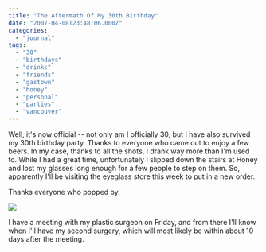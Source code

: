 ```yaml
---
title: "The Aftermath Of My 30th Birthday"
date: "2007-04-08T23:48:06.000Z"
categories: 
  - "journal"
tags: 
  - "30"
  - "birthdays"
  - "drinks"
  - "friends"
  - "gastown"
  - "honey"
  - "personal"
  - "parties"
  - "vancouver"
---
```


Well, it's now official -- not only am I officially 30, but I have also survived my 30th birthday party. Thanks to everyone who came out to enjoy a few beers. In my case, thanks to all the shots, I drank way more than I'm used to. While I had a great time, unfortunately I slipped down the stairs at Honey and lost my glasses long enough for a few people to step on them. So, apparently I'll be visiting the eyeglass store this week to put in a new order.

Thanks everyone who popped by.

![](http://farm1.static.flickr.com/215/451374881_020d939da3.jpg?v=0)

I have a meeting with my plastic surgeon on Friday, and from there I'll know when I'll have my second surgery, which will most likely be within about 10 days after the meeting.
